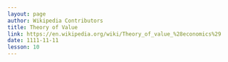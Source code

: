 ```yaml
---
layout: page
author: Wikipedia Contributors
title: Theory of Value
link: https://en.wikipedia.org/wiki/Theory_of_value_%28economics%29
date: 1111-11-11
lesson: 10
---
```

